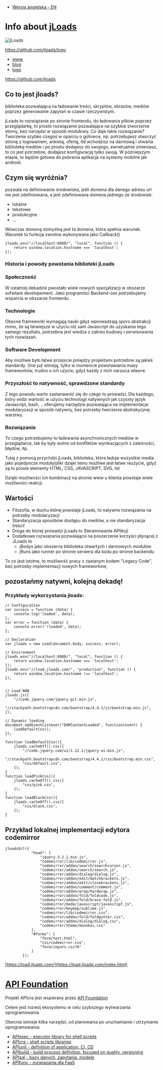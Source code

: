+ [Wersja angielska - EN](https://www.jloads.com/)


# Info about [jLoads](https://www.jloads.com)
![jLoads](https://jloads.github.io/logo/jloads_logo_128.png)

https://github.com/jloads/logo


+ [www](https://www.jloads.com/)
+ [blog](https://blog.jloads.com/)
+ [logo](https://logo.jloads.com/)


https://github.com/jloads

## Co to jest jloads?

biblioteka pozwalająca na ładowanie treści, skryptów, obrazów, mediów poprzez
generowanie zapytań w czasie rzeczywistym.

jLoads to rozwiązanie po stronie frontendu, do ładowania plików poprzez przeglądarkę,
to proste rozwiązanie pozwalające na szybkie stworzenie strony, bez narzędzi w sposób modułowy.
Co daje takie rozwiązanie?
Tworzenie szybko czegoś w oparciu o gotowce, np: potrzebujesz stworzyć stronę z logowaniem, ankietą, ofertą, itd wchodzisz na darmową i otwarta bibliotekę mediów i po prostu dodajesz do swojego, ewnetualnie zmieniasz, to co jest potrzebne, dodajesz konfigiurację tylko swoją.
W późniejszym etapie, to będzie gotowa do pobrania aplikacja na systemy mobilne jak android.


## Czym się wyróżnia?

pozwala na definiowanie środowiska,
jeśli domena dla danego adresu url nie jest zdefiniowana, 
a jest zdefiniowana domena jednego ze środowisk:

+ lokalne
+ tekstowe
+ produkcyjne
+ ...

Wówczas domeną domyślną jest ta domena, która spełnia warunek.
Warunek to funkcja zwrotna wykonywana jako Callback()

    jloads.env("//localhost:8080/", "local", function () {
        return window.location.hostname === 'localhost';
    });
        
### Historia i powody powstania biblioteki jLoads

### Społeczność
W ostatniej dekadzie pwostało wiele nowych specjalizacji w obszarze sofwtare developement.
Jako programiści Backend-owi potrzebujemy wsparcia w obszarze frontendu.

### Technologie
Obecne frameworki wymagają nauki gdyż wprowadzają sporo abstrakcji
mimo, że są łatwiejsze w użyciu niż sam Javascript do uzyskania tego samego rezultatu,
potrzebna jest wiedza z zakreu budowy i serwisowania tych rozwiazań.

### Software Development
Aby możliwe było łatwe przejscie pmiędzy projektami potrzebne są jakieś standardy.
One już istnieją, tylko w momencie powstawiania masy frameworków, trudno o ich użycie, gdyż każdy z nich narzuca własne.

### Przyszłość to natywność, sprawdzone standardy
Z tego powodu warto zastanawoić się do czego to prowadzi.
Dla każdego, który widzi wartość w użyciu technologii natywnych jak czysxty język Javascript, bash, ..
oferujemy narzędzie pozwalająca na implementacje modularyzacji w sposób natywny, bez potrzeby tworzenia abstrakycjnej warstwy.

### Rozwiązanie
To czego potrzebujemy to ładowania asynchronicznych mediów w przeglądarce, tak by były wolne od konfliktów wynikacjących 
z zależności, błędów, itp.

Tutaj z pomocą przychdzi jLoads, biblioteka, która ładuje wszystkie media jako pojedyncze moduły/pliki
dzięki temu możliwe jest łatwe reużycie, gdyż są to proste elementy HTML, CSS, JAVASCRIPT, SVG, itd

Dzięki mozliwości ich kombinacji na stronie www u klienta powstaje wiele możliwości reakcji.

## Wartości
+ Filozofia, w duchu której powstaje jLoads, to natywne rozwiązania na potrzeby modularyzacji
+ Standaryzacja sposóbów dostępu do mediów, a nie standaryzacja treści!
+ Droga do której prowadzi jLoads to Steramowanie APlikcji
+ Dodatkowe rozwiazania pozwalające na poszerzenie korzyści płynącej z JLoads to
    + jBodys jako obszerna biblioteka otwartych i darmowych modułów
    + jRuns jako runner po stronie serwera dla kodu po stronie backendu
    
To co jest istotne, to możliwość pracy z zastanym kodem "Legacy Code", bez potrzeby implementacji nowych frameworków,

## pozostańmy natywni, kolejną dekadę!

### Przykłady wykorzystania jloads:

    // Configuration
    var success = function (data) {
        console.log('loaded', data);
    };
    var error = function (data) {
        console.error('!loaded', data);
    };
    
    // Declaration
    var jloads = new Load(document.body, success, error);

    // Environment
    jloads.env("//localhost:8080/", "local", function () {
        return window.location.hostname === 'localhost';
    });
    jloads.env("//load.jloads.com/", "production", function () {
        return window.location.hostname !== 'localhost';
    });


    // Load NOW
    jloads.js([
        "//code.jquery.com/jquery-git.min.js",
        "//stackpath.bootstrapcdn.com/bootstrap/4.4.1/js/bootstrap.min.js",
    ]);

    // Dynamic loading
    document.addEventListener("DOMContentLoaded", function(event) {
        loadDefaultCss();
    });

    function loadDefaultCss(){
        jloads.cacheOff().css([
            "//code.jquery.com/ui/1.12.1/jquery-ui.min.js",
            "//stackpath.bootstrapcdn.com/bootstrap/4.4.1/css/bootstrap.min.css",
            "css/default.css",
        ]);
    }
    function loadPinkCss(){
        jloads.cacheOff().css([
            "css/pink.css",
        ]);
    }
    function loadBlackCss(){
        jloads.cacheOff().css([
            "css/black.css",
        ]);
    }


## Przykład lokalnej implementacji edytora codemirror

    jloadsUrl({
                "head": [
                    "jquery-3.2.1.min.js",
                    "codemirror/lib/codemirror.js",
                    "codemirror/addon/search/searchcursor.js",
                    "codemirror/addon/search/search.js",
                    "codemirror/addon/dialog/dialog.js",
                    "codemirror/addon/edit/matchbrackets.js",
                    "codemirror/addon/edit/closebrackets.js",
                    "codemirror/addon/comment/comment.js",
                    "codemirror/addon/wrap/hardwrap.js",
                    "codemirror/addon/fold/foldcode.js",
                    "codemirror/addon/fold/brace-fold.js",
                    "codemirror/mode/javascript/javascript.js",
                    "codemirror/keymap/sublime.js",
                    "codemirror/lib/codemirror.css",
                    "codemirror/addon/fold/foldgutter.css",
                    "codemirror/addon/dialog/dialog.css",
                    "codemirror/theme/monokai.css"
                ],
                "#forms": [
                    "form/test.html",
                    "css/codemirror.css",
                    "form/inputs.css?6"
                ]
            });

 
[https://load.jloads.com/](https://load.jloads.com/index.html)


# [API Foundation](https://www.apifoundation.com)

Projekt APIcra jest wspierany przez [API Foundation](https://www.apifoundation.com)

Celem jest rozwój ekosystemu w celu szybszego wytwarzania oprogramowania


Obecnie istnieje kilka narzędzi, od planowania po uruchamianie i utrzymanie oprogramowania:

+ [APIexec - executor library for shell scripts](https://www.apiexec.com)
+ [APIcra - shell scripts libraries](https://www.apicra.com)
+ [APIunit - definition of application, CI, CD](https://www.apiunit.com)
+ [APIbuild - build process definition, focused on quality, versioning](https://www.jloads.com)
+ [APIsql - bazy danych, zapytania, modele](https://www.apisql.com)
+ [APIfunc - rozwiązania dla FaaS](https://www.apifunc.com)
